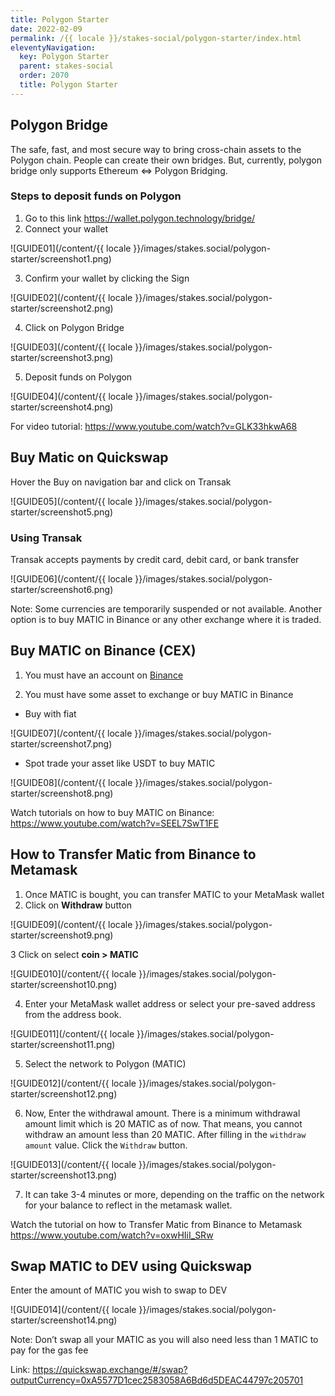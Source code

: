 ```yaml
---
title: Polygon Starter
date: 2022-02-09
permalink: /{{ locale }}/stakes-social/polygon-starter/index.html
eleventyNavigation:
  key: Polygon Starter
  parent: stakes-social
  order: 2070
  title: Polygon Starter
---
```


## Polygon Bridge

The safe, fast, and most secure way to bring cross-chain assets to the Polygon chain. People can create their own bridges. But, currently, polygon bridge only supports Ethereum ⇔ Polygon Bridging.

### Steps to deposit funds on Polygon

1. Go to this link https://wallet.polygon.technology/bridge/
2. Connect your wallet

![GUIDE01](/content/{{ locale }}/images/stakes.social/polygon-starter/screenshot1.png)

3. Confirm your wallet by clicking the Sign

![GUIDE02](/content/{{ locale }}/images/stakes.social/polygon-starter/screenshot2.png)

4. Click on Polygon Bridge

![GUIDE03](/content/{{ locale }}/images/stakes.social/polygon-starter/screenshot3.png)

5. Deposit funds on Polygon

![GUIDE04](/content/{{ locale }}/images/stakes.social/polygon-starter/screenshot4.png)

For video tutorial: https://www.youtube.com/watch?v=GLK33hkwA68

## Buy Matic on Quickswap

Hover the Buy on navigation bar and click on Transak

![GUIDE05](/content/{{ locale }}/images/stakes.social/polygon-starter/screenshot5.png)

### Using Transak

Transak accepts payments by credit card, debit card, or bank transfer

![GUIDE06](/content/{{ locale }}/images/stakes.social/polygon-starter/screenshot6.png)

Note: Some currencies are temporarily suspended or not available. Another option is to buy MATIC in Binance or any other exchange where it is traded.

## Buy MATIC on Binance (CEX)

1. You must have an account on [Binance](https://www.binance.com/en)

2. You must have some asset to exchange or buy MATIC in Binance

- Buy with fiat

![GUIDE07](/content/{{ locale }}/images/stakes.social/polygon-starter/screenshot7.png)

- Spot trade your asset like USDT to buy MATIC

![GUIDE08](/content/{{ locale }}/images/stakes.social/polygon-starter/screenshot8.png)

Watch tutorials on how to buy MATIC on Binance: https://www.youtube.com/watch?v=SEEL7SwT1FE

## How to Transfer Matic from Binance to Metamask

1. Once MATIC is bought, you can transfer MATIC to your MetaMask wallet
2. Click on <strong>Withdraw</strong> button

![GUIDE09](/content/{{ locale }}/images/stakes.social/polygon-starter/screenshot9.png)

3 Click on select <strong>coin > MATIC</strong>

![GUIDE010](/content/{{ locale }}/images/stakes.social/polygon-starter/screenshot10.png)

4. Enter your MetaMask wallet address or select your pre-saved address from the address book.

![GUIDE011](/content/{{ locale }}/images/stakes.social/polygon-starter/screenshot11.png)

5. Select the network to Polygon (MATIC)

![GUIDE012](/content/{{ locale }}/images/stakes.social/polygon-starter/screenshot12.png)

6. Now, Enter the withdrawal amount. There is a minimum withdrawal amount limit which is 20 MATIC as of now. That means, you cannot withdraw an amount less than 20 MATIC. After filling in the `withdraw amount` value. Click the `Withdraw` button.

![GUIDE013](/content/{{ locale }}/images/stakes.social/polygon-starter/screenshot13.png)

7. It can take 3-4 minutes or more, depending on the traffic on the network for your balance to reflect in the metamask wallet.

Watch the tutorial on how to Transfer Matic from Binance to Metamask https://www.youtube.com/watch?v=oxwHIiI_SRw

## Swap MATIC to DEV using Quickswap

Enter the amount of MATIC you wish to swap to DEV

![GUIDE014](/content/{{ locale }}/images/stakes.social/polygon-starter/screenshot14.png)

Note: Don’t swap all your MATIC as you will also need less than 1 MATIC to pay for the gas fee

Link: https://quickswap.exchange/#/swap?outputCurrency=0xA5577D1cec2583058A6Bd6d5DEAC44797c205701
